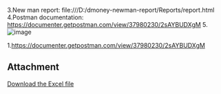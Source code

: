 3.New man report: file:///D:/dmoney-newman-report/Reports/report.html
4.Postman documentation: https://documenter.getpostman.com/view/37980230/2sAYBUDXgM
5.![image](https://github.com/user-attachments/assets/a1c692c9-da66-411d-bacd-6b96e15e8cd4)


1.https://documenter.getpostman.com/view/37980230/2sAYBUDXgM

## Attachment

[Download the Excel file](https://github.com/Afia-30/dmoney-postman-api-test-report/raw/main/Test-case-postman%20assignment.xlsx)
